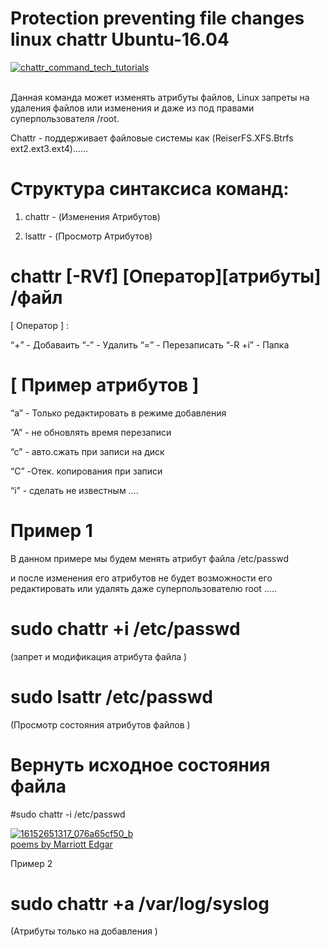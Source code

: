 # Protection preventing file changes linux chattr Ubuntu-16.04
<a href="https://ibb.co/hSHFZJ"><img src="https://preview.ibb.co/eboNEJ/chattr_command_tech_tutorials.jpg" alt="chattr_command_tech_tutorials" border="0"></a><br /><a target='_blank' ></a><br />

Данная  команда может изменять атрибуты файлов, Linux запреты на удаления файлов или изменения и даже из под правами суперпользователя /root.

Chattr - поддерживает файловые системы как (ReiserFS.XFS.Btrfs ext2.ext3.ext4)......
# Структура синтаксиса команд:

1. chattr - (Изменения Атрибутов) 

2. lsattr - (Просмотр Атрибутов)

# chattr [-RVf] [Оператор][атрибуты] /файл

[ Оператор ] :

“+” - Добаваить 
“-” - Удалить 
“=” - Перезаписать 
“-R +i” - Папка 

# [ Пример атрибутов ]

“a” - Только редактировать в режиме добавления 

“A” - не обновлять время перезаписи 

“c” - авто.сжать при записи на диск 

“C” -Отек. копирования при записи 

“i” - сделать не известным …. 

# Пример 1

В данном примере мы будем менять атрибут файла /etc/passwd 

и после изменения его атрибутов не будет возможности его редактировать или удалять даже суперпользователю root …..

# sudo chattr +i /etc/passwd  
(запрет и модификация атрибута файла )

# sudo lsattr /etc/passwd 
(Просмотр состояния атрибутов файлов )

# Вернуть исходное состояния файла  

#sudo chattr -i /etc/passwd 

<a href="https://ibb.co/i0zLZJ"><img src="https://preview.ibb.co/g4FuuJ/16152651317_076a65cf50_b.jpg" alt="16152651317_076a65cf50_b" border="0"></a><br /><a target='_blank' href='https://poetandpoem.com/Marriott-Edgar/poems'>poems by Marriott Edgar</a><br />


Пример 2



# sudo chattr +a /var/log/syslog 
(Атрибуты только на добавления )

